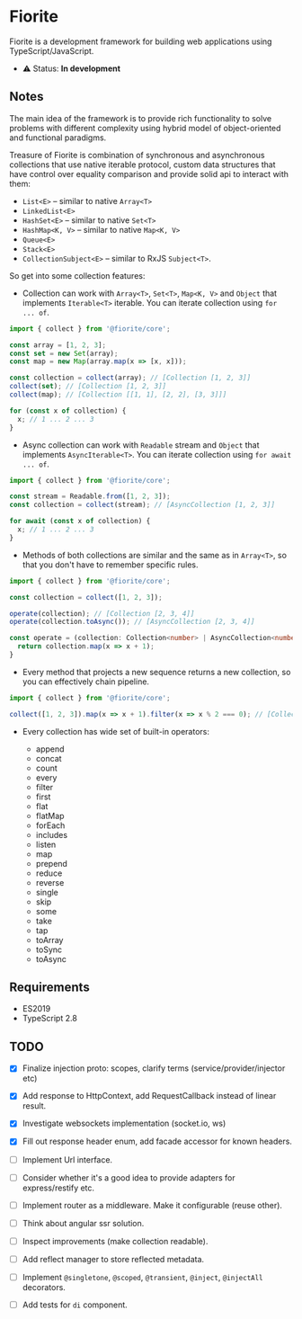 # Fiorite

Fiorite is a development framework for building web applications using TypeScript/JavaScript.

- ⚠️ Status: **In development**

## Notes

The main idea of the framework is to provide rich functionality to solve problems with different complexity using hybrid model of object-oriented and functional paradigms.

Treasure of Fiorite is combination of synchronous and asynchronous collections that use native iterable protocol, 
custom data structures that have control over equality comparison and provide solid api to interact with them:

- `List<E>` – similar to native `Array<T>`
- `LinkedList<E>`
- `HashSet<E>` – similar to native `Set<T>`
- `HashMap<K, V>` – similar to native `Map<K, V>`
- `Queue<E>`
- `Stack<E>`
- `CollectionSubject<E>` – similar to RxJS `Subject<T>`.

So get into some collection features:

- Collection can work with `Array<T>`, `Set<T>`, `Map<K, V>` and `Object` that implements `Iterable<T>` iterable. 
You can iterate collection using `for ... of`.  

```typescript
import { collect } from '@fiorite/core';

const array = [1, 2, 3];
const set = new Set(array);
const map = new Map(array.map(x => [x, x]));

const collection = collect(array); // [Collection [1, 2, 3]]
collect(set); // [Collection [1, 2, 3]]
collect(map); // [Collection [[1, 1], [2, 2], [3, 3]]]

for (const x of collection) {
  x; // 1 ... 2 ... 3
}
```
 
- Async collection can work with `Readable` stream and `Object` that implements `AsyncIterable<T>`.
You can iterate collection using `for await ... of`.

```typescript
import { collect } from '@fiorite/core';

const stream = Readable.from([1, 2, 3]);
const collection = collect(stream); // [AsyncCollection [1, 2, 3]]

for await (const x of collection) {
  x; // 1 ... 2 ... 3
}
```

- Methods of both collections are similar and the same as in `Array<T>`, so that you don't have to remember specific rules.

```typescript
import { collect } from '@fiorite/core';

const collection = collect([1, 2, 3]);

operate(collection); // [Collection [2, 3, 4]]
operate(collection.toAsync()); // [AsyncCollection [2, 3, 4]]

const operate = (collection: Collection<number> | AsyncCollection<number>) => {
  return collection.map(x => x + 1);
} 
```

- Every method that projects a new sequence returns a new collection, so you can effectively chain pipeline.

```typescript
import { collect } from '@fiorite/core';

collect([1, 2, 3]).map(x => x + 1).filter(x => x % 2 === 0); // [Collection [2, 4]]
```  

- Every collection has wide set of built-in operators:

    - append 
    - concat 
    - count
    - every
    - filter
    - first
    - flat
    - flatMap
    - forEach
    - includes
    - listen
    - map
    - prepend
    - reduce
    - reverse
    - single
    - skip
    - some 
    - take
    - tap
    - toArray
    - toSync
    - toAsync


## Requirements

- ES2019
- TypeScript 2.8

## TODO

- [x] Finalize injection proto: scopes, clarify terms (service/provider/injector etc)
- [x] Add response to HttpContext, add RequestCallback instead of linear result.
- [x] Investigate websockets implementation (socket.io, ws)
- [x] Fill out response header enum, add facade accessor for known headers.
- [ ] Implement Url interface.
- [ ] Consider whether it's a good idea to provide adapters for express/restify etc.
- [ ] Implement router as a middleware. Make it configurable (reuse other).
- [ ] Think about angular ssr solution.
- [ ] Inspect improvements (make collection readable).
 
 
- [ ] Add reflect manager to store reflected metadata.
- [ ] Implement `@singletone`, `@scoped`, `@transient`, `@inject`, `@injectAll` decorators.
- [ ] Add tests for `di` component.  
